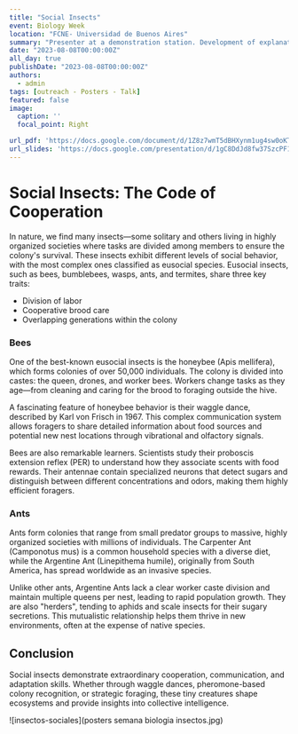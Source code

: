 ```yaml
---
title: "Social Insects"
event: Biology Week
location: "FCNE- Universidad de Buenos Aires"
summary: "Presenter at a demonstration station. Development of explanatory posters and oral presentation on social insects for the community."
date: "2023-08-08T00:00:00Z"
all_day: true
publishDate: "2023-08-08T00:00:00Z"
authors:
  - admin
tags: [outreach - Posters - Talk]
featured: false
image:
  caption: ''
  focal_point: Right

url_pdf: 'https://docs.google.com/document/d/1Z8z7wmT5dBHXynm1ug4sw0oKTsba2BCTe69YKcl5YBk/edit?usp=sharing'
url_slides: 'https://docs.google.com/presentation/d/1gC8DdJd8fw37SzcPF1PGM3L97jXIMtTBTyStiSMYqY4/edit?usp=drive_link'
---
```


# Social Insects: The Code of Cooperation

In nature, we find many insects—some solitary and others living in highly organized societies where tasks are divided among members to ensure the colony's survival. These insects exhibit different levels of social behavior, with the most complex ones classified as eusocial species. Eusocial insects, such as bees, bumblebees, wasps, ants, and termites, share three key traits:

- Division of labor
- Cooperative brood care
- Overlapping generations within the colony

### Bees

One of the best-known eusocial insects is the honeybee (Apis mellifera), which forms colonies of over 50,000 individuals. The colony is divided into castes: the queen, drones, and worker bees. Workers change tasks as they age—from cleaning and caring for the brood to foraging outside the hive.

A fascinating feature of honeybee behavior is their waggle dance, described by Karl von Frisch in 1967. This complex communication system allows foragers to share detailed information about food sources and potential new nest locations through vibrational and olfactory signals.

Bees are also remarkable learners. Scientists study their proboscis extension reflex (PER) to understand how they associate scents with food rewards. Their antennae contain specialized neurons that detect sugars and distinguish between different concentrations and odors, making them highly efficient foragers.

### Ants

Ants form colonies that range from small predator groups to massive, highly organized societies with millions of individuals. The Carpenter Ant (Camponotus mus) is a common household species with a diverse diet, while the Argentine Ant (Linepithema humile), originally from South America, has spread worldwide as an invasive species.

Unlike other ants, Argentine Ants lack a clear worker caste division and maintain multiple queens per nest, leading to rapid population growth. They are also "herders", tending to aphids and scale insects for their sugary secretions. This mutualistic relationship helps them thrive in new environments, often at the expense of native species.

## Conclusion

Social insects demonstrate extraordinary cooperation, communication, and adaptation skills. Whether through waggle dances, pheromone-based colony recognition, or strategic foraging, these tiny creatures shape ecosystems and provide insights into collective intelligence. 

![insectos-sociales](posters semana biologia insectos.jpg)
